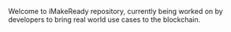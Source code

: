 
Welcome to iMakeReady repository, currently being worked on by developers to bring real world use cases to the blockchain.
